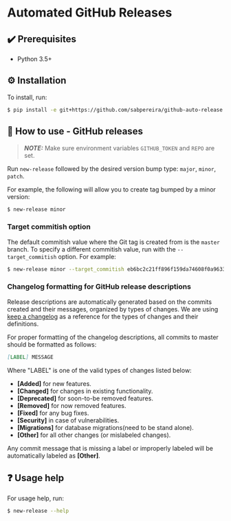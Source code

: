 # Automated GitHub Releases
<!---
# Automated GitHub and Sentry Releases
-->


## :heavy_check_mark: Prerequisites
* Python 3.5+

<!---
#### To use Sentry releases
* curl
* sentry-cli 
-->



## :gear: Installation 
To install, run:

```bash
$ pip install -e git+https://github.com/sabpereira/github-auto-release.git#egg=github-auto-release
```

<!---
For the Sentry releases, you must install the Sentry CLI. You can find the instructions [here.](https://docs.sentry.io/cli/installation/#automatic-installation)

If you are on OS X or Linux, you can use the automated downloader which will fetch the latest release version for you and install it:

```bash
$ curl -sL https://sentry.io/get-cli/ | bash
```
-->

## :wrench: How to use - GitHub releases
> **_NOTE:_** Make sure environment variables `GITHUB_TOKEN` and `REPO` are set.


Run `new-release` followed by the desired version bump type: `major`, `minor`, `patch`. 

For example, the following will allow you to create tag bumped by a minor version:

```bash
$ new-release minor
```

### Target commitish option

The default commitish value where the Git tag is created from is the `master` branch. To specify a different commitish value, run with the `--target_commitish` option. For example:

```bash
$ new-release minor --target_commitish eb6bc2c21ff896f159da74608f0a96330419a3g5
```
### Changelog formatting for GitHub release descriptions

Release descriptions are automatically generated based on the commits created and their messages, organized by types of changes.
We are using [keep a changelog](https://keepachangelog.com/en/1.0.0/) as a reference for the types of changes and their definitions.

For proper formatting of the changelog descriptions, all commits to master should be formatted as follows:

```markdown
[LABEL] MESSAGE
```
Where "LABEL" is one of the valid types of changes listed below:
* **[Added]** for new features.
* **[Changed]** for changes in existing functionality.
* **[Deprecated]** for soon-to-be removed features.
* **[Removed]** for now removed features.
* **[Fixed]** for any bug fixes.
* **[Security]** in case of vulnerabilities.
* **[Migrations]** for database migrations(need to be stand alone).
* **[Other]** for all other changes (or mislabeled changes).

Any commit message that is missing a label or improperly labeled will be automatically labeled as **[Other]**.


<!---
## :hammer_and_wrench: How to use - Sentry releases
> **_NOTE:_** Make sure environment variables `SENTRY_AUTH_TOKEN`, `SENTRY_ORG` and `SENTRY_PROJECT` are set. 
You must also have the latest release version tag available as `APP_VERSION`.

Run the following:

```bash
$ sentry-release 
```
-->



## :question: Usage help

For usage help, run:

```bash
$ new-release --help
```


